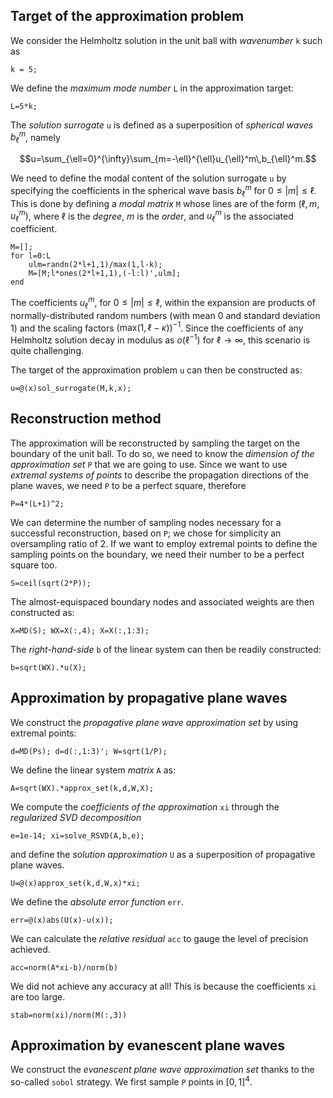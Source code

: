 ## Target of the approximation problem

We consider the Helmholtz solution in the unit ball with *wavenumber* `k` such as

````
k = 5;
````

We define the *maximum mode number* `L` in the approximation target:
````
L=5*k;
````
The *solution surrogate* `u` is defined as a superposition of *spherical waves* $b_{\ell}^m$, namely
```math
u=\sum_{\ell=0}^{\infty}\sum_{m=-\ell}^{\ell}u_{\ell}^m\,b_{\ell}^m.
```
We need to define the modal content of the solution surrogate `u` by specifying the coefficients in the spherical wave basis $b_{\ell}^m$ for $0\leq|m|\leq \ell$. This is done by defining a *modal matrix* `M` whose lines are of the form $(\ell,m,u_{\ell}^m)$, where $\ell$ is the *degree*, $m$ is the *order*, and $u_{\ell}^m$ is the associated coefficient.
````
M=[];
for l=0:L
    ulm=randn(2*l+1,1)/max(1,l-k);
    M=[M;l*ones(2*l+1,1),(-l:l)',ulm];
end
````
The coefficients $u_{\ell}^m$, for $0\leq|m|\leq \ell$, within the expansion are products of normally-distributed random numbers (with mean 0 and standard deviation 1) and the scaling factors $(\text{max}(1,\ell-\kappa))^{-1}$. Since the coefficients of any Helmholtz solution decay in modulus as $o(\ell^{-1})$ for $\ell \rightarrow \infty$, this scenario is quite challenging.


The target of the approximation problem `u` can then be constructed as:
````
u=@(x)sol_surrogate(M,k,x);	
````

## Reconstruction method

The approximation will be reconstructed by sampling the target on the boundary of the unit ball. To do so, we need to know the *dimension of the approximation set* `P` that we are going to use. Since we want to use *extremal systems of points* to describe the propagation directions of the plane waves, we need `P` to be a perfect square, therefore
````
P=4*(L+1)^2;
````
We can determine the number of sampling nodes necessary for a successful reconstruction, based on `P`; we chose for simplicity an oversampling ratio of 2. If we want to employ extremal points to define the sampling points on the boundary, we need their number to be a perfect square too.
````
S=ceil(sqrt(2*P));
````
The almost-equispaced boundary nodes and associated weights are then constructed as:
````
X=MD(S); WX=X(:,4); X=X(:,1:3);
````
The *right-hand-side* `b` of the linear system can then be readily constructed:
````
b=sqrt(WX).*u(X);
````

## Approximation by propagative plane waves

We construct the *propagative plane wave approximation set* by using extremal points:
````
d=MD(Ps); d=d(:,1:3)'; W=sqrt(1/P);
````
We define the linear system *matrix* `A` as:
````
A=sqrt(WX).*approx_set(k,d,W,X);
````
We compute the *coefficients of the approximation* `xi` through the *regularized SVD decomposition*
````
e=1e-14; xi=solve_RSVD(A,b,e);
````
and define the *solution approximation* `U` as a superposition of propagative plane waves.
````
U=@(x)approx_set(k,d,W,x)*xi;
````
We define the *absolute error function* `err`.
````
err=@(x)abs(U(x)-u(x)); 
````
We can calculate the *relative residual* `acc` to gauge the level of precision achieved.
````
acc=norm(A*xi-b)/norm(b)
````
We did not achieve any accuracy at all! This is because the coefficients `xi` are too large.
````
stab=norm(xi)/norm(M(:,3))
````

## Approximation by evanescent plane waves

We construct the *evanescent plane wave approximation set* thanks to the so-called `sobol` strategy. We first sample `P` points in $[0,1]^4$.






